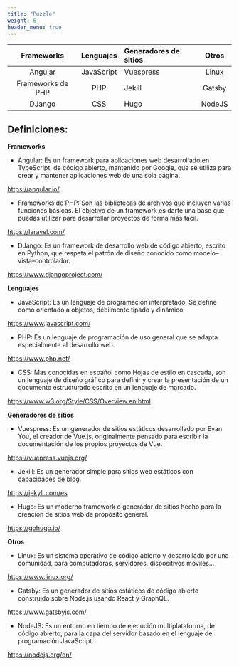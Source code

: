```yaml
---
title: "Puzzle"
weight: 6
header_menu: true
---
```


| Frameworks           | Lenguajes                     | Generadores de sitios | Otros   |
|:-------------------: | :---------------------------: |:----------------------| :-----: |
|Angular               | JavaScript                           | Vuespress                | Linux   |
|Frameworks de PHP     | PHP                    | Jekill                  | Gatsby   |
|DJango                | CSS                           | Hugo                | NodeJS  |


## Definiciones:

**Frameworks**

- Angular: Es un framework para aplicaciones web desarrollado en TypeScript, de código abierto, mantenido por Google, que se utiliza para crear y mantener aplicaciones web de una sola página.

https://angular.io/

- Frameworks de PHP: Son las bibliotecas de archivos que incluyen varias funciones básicas. El objetivo de un framework es darte una base que puedas utilizar para desarrollar proyectos de forma más facil.

https://laravel.com/

- DJango: Es un framework de desarrollo web de código abierto, escrito en Python, que respeta el patrón de diseño conocido como modelo–vista–controlador.

https://www.djangoproject.com/

**Lenguajes**

- JavaScript: Es un lenguaje de programación interpretado. Se define como orientado a objetos, débilmente tipado y dinámico.

https://www.javascript.com/

- PHP: Es un lenguaje de programación de uso general que se adapta especialmente al desarrollo web.​

https://www.php.net/

- CSS: Mas conocidas en español como Hojas de estilo en cascada, son un lenguaje de diseño gráfico para definir y crear la presentación de un documento estructurado escrito en un lenguaje de marcado.

https://www.w3.org/Style/CSS/Overview.en.html

**Generadores de sitios**

- Vuespress: Es un generador de sitios estáticos desarrollado por Evan You, el creador de Vue.js, originalmente pensado para escribir la documentación de los propios proyectos de Vue.

https://vuepress.vuejs.org/

- Jekill: Es un generador simple para sitios web estáticos con capacidades de blog.

https://jekyll.com/es

- Hugo: Es un moderno framework o generador de sitios hecho para la creación de sitios web de propósito general.

https://gohugo.io/

**Otros**

- Linux: Es un sistema operativo de código abierto y desarrollado por una comunidad, para computadoras, servidores, dispositivos móviles...

https://www.linux.org/

- Gatsby: Es un generador de sitios estáticos de código abierto construido sobre Node.js usando React y GraphQL.

https://www.gatsbyjs.com/

- NodeJS: Es un entorno en tiempo de ejecución multiplataforma, de código abierto, para la capa del servidor basado en el lenguaje de programación JavaScript.

https://nodejs.org/en/





